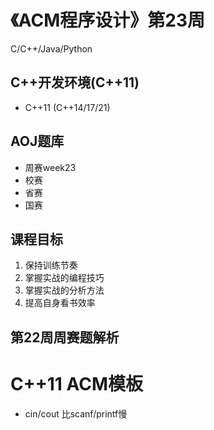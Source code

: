 # 《ACM程序设计》第23周
C/C++/Java/Python

## C++开发环境(C++11)

- C++11 (C++14/17/21)

## AOJ题库
- 周赛week23
- 校赛
- 省赛
- 国赛

## 课程目标
1. 保持训练节奏
2. 掌握实战的编程技巧
3. 掌握实战的分析方法
4. 提高自身看书效率

## 第22周周赛题解析

# C++11 ACM模板
- cin/cout 比scanf/printf慢